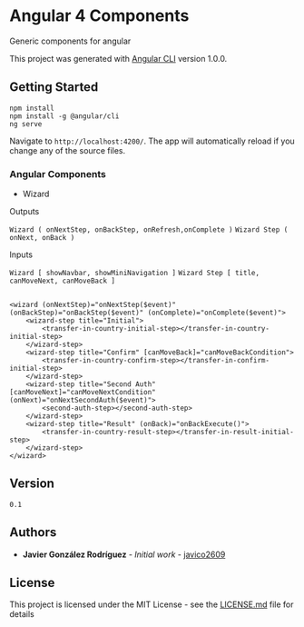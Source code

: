 # Angular 4 Components

Generic components for angular

This project was generated with [Angular CLI](https://github.com/angular/angular-cli) version 1.0.0.

## Getting Started

```
npm install
npm install -g @angular/cli
ng serve
```
Navigate to `http://localhost:4200/`. The app will automatically reload if you change any of the source files.

### Angular Components

* Wizard

Outputs

```Wizard ( onNextStep, onBackStep, onRefresh,onComplete )```
```Wizard Step ( onNext, onBack )```

Inputs

```Wizard [ showNavbar, showMiniNavigation ]```
```Wizard Step [ title, canMoveNext, canMoveBack ]```

```

<wizard (onNextStep)="onNextStep($event)" (onBackStep)="onBackStep($event)" (onComplete)="onComplete($event)">
    <wizard-step title="Initial">
        <transfer-in-country-initial-step></transfer-in-country-initial-step>
    </wizard-step>
    <wizard-step title="Confirm" [canMoveBack]="canMoveBackCondition">
        <transfer-in-country-confirm-step></transfer-in-confirm-initial-step>
    </wizard-step>
    <wizard-step title="Second Auth" [canMoveNext]="canMoveNextCondition" (onNext)="onNextSecondAuth($event)">
        <second-auth-step></second-auth-step>
    </wizard-step>
    <wizard-step title="Result" (onBack)="onBackExecute()">
        <transfer-in-country-result-step></transfer-in-result-initial-step>
    </wizard-step>
</wizard>

```

## Version
```0.1```

## Authors

* **Javier González Rodríguez** - *Initial work* - [javico2609](https://github.com/javico2609)

## License

This project is licensed under the MIT License - see the [LICENSE.md](LICENSE.md) file for details